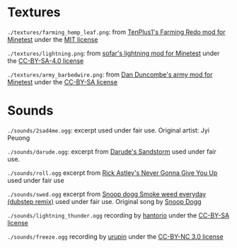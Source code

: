 # Textures

`./textures/farming_hemp_leaf.png`: from [TenPlus1's Farming Redo mod for Minetest](https://github.com/tenplus1/farming) under the [MIT license](https://opensource.org/licenses/MIT)

`./textures/lightning.png`: from [sofar's lightning mod for Minetest](https://github.com/minetest-mods/lightning) under the [CC-BY-SA-4.0 license](https://creativecommons.org/licenses/by-sa/4.0/)

`./textures/army_barbedwire.png`: from [Dan Duncombe's army mod for Minetest](https://forum.minetest.net/viewtopic.php?pid=116232) under the [CC-BY-SA license](https://creativecommons.org/licenses/by-sa/2.0/)

# Sounds

`./sounds/2sad4me.ogg`: excerpt used under fair use. Original artist: Jyi Peuong

`./sounds/darude.ogg`: excerpt from [Darude's Sandstorm](https://www.youtube.com/watch?v=y6120QOlsfU) used under fair use.

`./sounds/roll.ogg` excerpt from [Rick Astley's Never Gonna Give You Up](https://www.youtube.com/watch?v=dQw4w9WgXcQ) used under fair use

`./sounds/swed.ogg` excerpt from [Snoop dogg Smoke weed everyday (dubstep remix)](https://www.youtube.com/watch?v=wWSAI9d3Vxk) used under fair use. Original song by [Snoop Dogg](https://www.youtube.com/watch?v=KlujizeNNQM)

`./sounds/lightning_thunder.ogg` recording by [hantorio](http://www.freesound.org/people/hantorio/sounds/121945/) under the [CC-BY-SA license](https://creativecommons.org/licenses/by-sa/2.0/)

`./sounds/freeze.ogg` recording by [urupin](https://freesound.org/people/urupin/sounds/192415/) under the [CC-BY-NC 3.0 license](https://creativecommons.org/licenses/by-nc/3.0/)